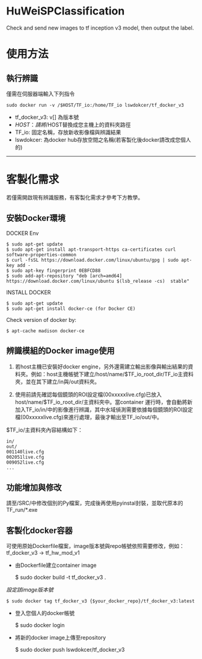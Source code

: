# HuWeiSPClassification

Check and send new images to tf inception v3 model, then output the label.


# 使用方法
## 執行辨識
僅需在伺服器端輸入下列指令

    sudo docker run -v /$HOST/TF_io:/home/TF_io lswdokcer/tf_docker_v3

* tf_docker_v3: v[] 為版本號
* $HOST：請將/$HOST替換成您主機上的資料夾路徑
* TF_io: 固定名稱，存放新收影像檔與辨識結果
* lswdokcer: 為docker hub存放空間之名稱(若客製化後docker請改成您個人的)


***

# 客製化需求
若僅需開啟現有辨識服務，有客製化需求才參考下方教學。

## 安裝Docker環境
DOCKER Env

    $ sudo apt-get update
    $ sudo apt-get install apt-transport-https ca-certificates curl software-properties-common
    $ curl -fsSL https://download.docker.com/linux/ubuntu/gpg | sudo apt-key add -
    $ sudo apt-key fingerprint 0EBFCD88
    $ sudo add-apt-repository "deb [arch=amd64] https://download.docker.com/linux/ubuntu $(lsb_release -cs)  stable"

INSTALL DOCKER

    $ sudo apt-get update
    $ sudo apt-get install docker-ce (for Docker CE)

Check version of docker by:

    $ apt-cache madison docker-ce

## 辨識模組的Docker image使用
1. 若host主機已安裝好docker engine，另外還需建立輸出影像與輸出結果的資料夾。例如：host主機帳號下建立/host/name/$TF_io_root_dir/TF_io主資料夾，並在其下建立/in與/out資料夾。

2. 使用前請先確認每個鏡頭的ROI設定檔(00xxxxxlive.cfg)已放入host/name/$TF_io_root_dir/主資料夾中。當container 運行時，會自動將新加入TF_io/in/中的影像進行辨識，其中水域偵測需要依據每個鏡頭的ROI設定檔(00xxxxxlive.cfg)來進行處理，最後才輸出至TF_io/out/中。

$TF_io/主資料夾內容結構如下：

    in/
    out/
    001140live.cfg
    002051live.cfg
    009052live.cfg
    ...

## 功能增加與修改
請至/SRC/中修改個別的Py檔案，完成後再使用pyinstal封裝，並取代原本的TF_run/*.exe


## 客製化docker容器
可使用原始Dockerfile檔案，image版本號與repo帳號依照需要修改，例如：tf_docker_v3 -> tf_hw_mod_v1

* 由Dockerfile建立container image

    $ sudo docker build -t tf_docker_v3  . 


*設定該image版本號*

    $ sudo docker tag tf_docker_v3 {$your_docker_repo}/tf_docker_v3:latest
    
* 登入您個人的docker帳號

    $ sudo docker login

* 將新的docker image上傳至repository

    $ sudo docker push lswdokcer/tf_docker_v3


